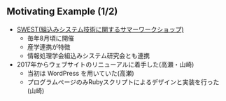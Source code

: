 ##  Motivating Example (1/2)

* [SWEST(組込みシステム技術に関するサマーワークショップ)](https://swest.toppers.jp)
  * 毎年8月頃に開催
  * 産学連携が特徴
  * 情報処理学会組込みシステム研究会とも連携
* 2017年からウェブサイトのリニューアルに着手した(高瀬・山崎)
  * 当初は WordPress を用いていた(高瀬)
  * プログラムページのみRubyスクリプトによるデザインと実装を行った(山崎)
